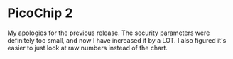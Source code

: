 # PicoChip 2

My apologies for the previous release. The security parameters were definitely too small, and now I have increased it by a LOT. I also figured it's easier to just look at raw numbers instead of the chart.